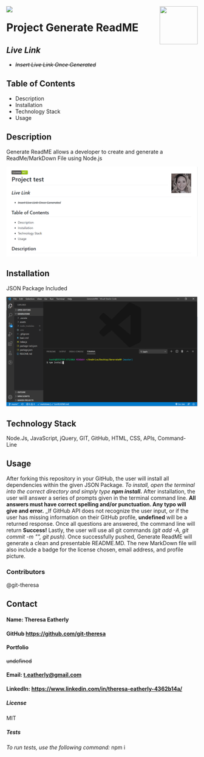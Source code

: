 
  
  <img align="left" src= "https://img.shields.io/badge/License-MIT-green">

  <img align="right" width="100" height="100" src="https://avatars2.githubusercontent.com/u/57425164?v=4">
  
 
  # **Project** Generate ReadME
  
 


  ##  **_Live Link_** 
  *  ~~_Insert Live Link Once Generated_~~
  
  ##  **Table of Contents**
  * Description
  * Installation
  * Technology Stack
  * Usage

  ##  **Description**
  Generate ReadME allows a developer to create and generate a ReadMe/MarkDown File using Node.js

  ![screenshot](assets/screenShot1.png)


  ## **Installation**
  JSON Package Included

  ![screenshot install](assets/screenShot2.png)
  

  ## **Technology Stack**
   Node.Js, JavaScript, jQuery, GIT, GitHub, HTML, CSS, APIs, Command- Line

  ##  **Usage**
  After forking this repository in your GitHub, the user will install all dependencies within the given JSON Package.  _To install, open the terminal into the correct directory and simply type **npm install.**_  After installation, the user will answer a series of prompts given in the terminal command line.  **All answers must have correct spelling and/or punctuation. Any typo will give and error.**  _If GitHub API does not recognize the user input, or if the user has missing information on their GitHub profile, __undefined__ will be a returned response.  Once all questions are answered, the command line will return **Success!**  Lastly, the user will use all git commands _(git add -A, git commit -m "", git push)._  Once successfully pushed, Generate ReadME will generate a clean and presentable README.MD. The new MarkDown file will also include a badge for the license chosen, email address, and profile picture.  

  ###  **Contributors**
  @git-theresa

  ## **Contact**
  ####  Name: Theresa Eatherly
  ####  GitHub https://github.com/git-theresa
  ####  Portfolio 
  ~~undefined~~
  ####  Email: [t.eatherly@gmail.com](t.eatherly@gmail.com)
  ####  LinkedIn: https://www.linkedin.com/in/theresa-eatherly-4362b14a/
  
  #####  **License** 
   MIT

  #####  Tests
  _To run tests, use the following command:_  npm i
  

